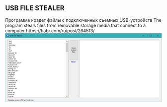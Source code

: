 <h2>USB FILE STEALER</h2>
Программа крадет файлы с подключенных съемных USB-устройств
The program steals files from removable storage media that connect to a computer
https://habr.com/ru/post/264513/
<img src='https://raw.githubusercontent.com/sergiomarotco/USB-file_Stealer/master/Screen.jpg' />
